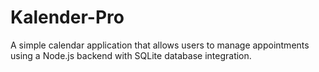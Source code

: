 # Kalender-Pro
A simple calendar application that allows users to manage appointments using a Node.js backend with SQLite database integration.
